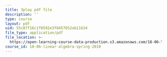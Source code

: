 ```yaml
---
title: 3play pdf file
description: ''
type: course
layout: pdf
uid: 55c07f16c1f8592e3f0457652ab11634
file_type: application/pdf
file_location: >-
  https://open-learning-course-data-production.s3.amazonaws.com/18-06-linear-algebra-spring-2010/55c07f16c1f8592e3f0457652ab11634_nHlE7EgJFds.pdf
course_id: 18-06-linear-algebra-spring-2010
---
```

